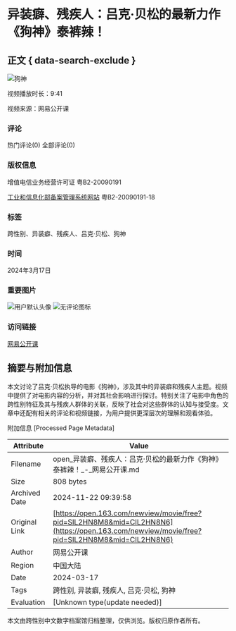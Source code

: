 # 异装癖、残疾人：吕克·贝松的最新力作《狗神》泰裤辣！

## 正文 { data-search-exclude }


![狗神](http://dingyue.ws.126.net/2024/0317/b31f688aj00sah194000jd000910091p.jpg)

视频播放时长：9:41

视频来源：网易公开课

### 评论
热门评论(0)
全部评论(0)

### 版权信息
增值电信业务经营许可证 粤B2-20090191

[工业和信息化部备案管理系统网站](https://beian.miit.gov.cn/#/Integrated/index) 粤B2-20090191-18

### 标签
跨性别、异装癖、残疾人、吕克·贝松、狗神

### 时间
2024年3月17日

### 重要图片
![用户默认头像](https://open-image.ws.126.net/open-h5uploadfile/userDefault.png)
![无评论图标](https://open-image.ws.126.net/open-h5uploadfile/nologin_comment_null.png)

### 访问链接
[网易公开课](https://ugc.open.163.com)

## 摘要与附加信息

<!-- tcd_abstract -->
本文讨论了吕克·贝松执导的电影《狗神》，涉及其中的异装癖和残疾人主题。视频中提供了对电影内容的分析，并对其社会影响进行探讨。特别关注了电影中角色的跨性别特征及其与残疾人群体的关联，反映了社会对这些群体的认知与接受度。文章中还配有相关的评论和视频链接，为用户提供更深层次的理解和观看体验。
<!-- tcd_abstract_end -->

附加信息 [Processed Page Metadata]

| Attribute       | Value                                  |
|-----------------|----------------------------------------|
| Filename        | open_异装癖、残疾人：吕克·贝松的最新力作《狗神》泰裤辣！_-_网易公开课.md                             |
| Size            | 808 bytes                           |
| Archived Date   | 2024-11-22 09:39:58                             |
| Original Link   | [https://open.163.com/newview/movie/free?pid=SIL2HN8M8&mid=CIL2HN8N6](https://open.163.com/newview/movie/free?pid=SIL2HN8M8&mid=CIL2HN8N6)                       |
| Author          | 网易公开课                               |
| Region          | 中国大陆                               |
| Date            | 2024-03-17                                 |
| Tags            | 跨性别, 异装癖, 残疾人, 吕克·贝松, 狗神                                 |
| Evaluation            | [Unknown type(update needed)]                                 |
<!-- tcd_table_end -->

本文由跨性别中文数字档案馆归档整理，仅供浏览。版权归原作者所有。
